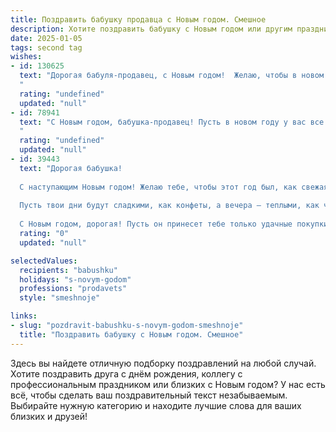 ```yaml
---
title: Поздравить бабушку продавца с Новым годом. Смешное
description: Хотите поздравить бабушку с Новым годом или другим праздником? Наш ИИ создаст незабываемое поздравление, а вы обязательно выделитесь среди других.  
date: 2025-01-05
tags: second tag
wishes:
- id: 130625
  text: "Дорогая бабуля-продавец, с Новым годом!  Желаю, чтобы в новом году твои продажи взлетели выше елки, а клиенты были настолько довольны, что дарили тебе не только деньги, но и горы мандаринов и шоколадных Дедов Морозов! Пусть весь год будет таким же сладким и прибыльным, как твой фирменный торт \"Наполеон\" (если, конечно, ты его печешь)! 😉
  "
  rating: "undefined"
  updated: "null"
- id: 78941
  text: "С Новым годом, бабушка-продавец! Пусть в новом году у вас все будет в шоколаде, а покупатели - исключительно милые и щедрые! 😉
  "
  rating: "undefined"
  updated: "null"
- id: 39443
  text: "Дорогая бабушка!
  
  С наступающим Новым годом! Желаю тебе, чтобы этот год был, как свежая корзина с продуктами – полной радости, здоровья и счастья! Пусть в твоей жизни будет столько же ярких моментов, сколько товаров на полках в магазине, а настроение всегда зашкаливает, как цена на спекулятивные товары в \"черную пятницу\"!
  
  Пусть твои дни будут сладкими, как конфеты, а вечера – теплыми, как чай, который ты всегда готовишь с любовью. И помни, бабушка, что ты – наш VIP-клиент в сердце, а мы всегда готовы к распродаже твоих улыбок!
  
  С Новым годом, дорогая! Пусть он принесет тебе только удачные покупки и незабываемые скидки на счастье!"
  rating: "0"
  updated: "null"

selectedValues:
  recipients: "babushku"
  holidays: "s-novym-godom"
  professions: "prodavets"
  style: "smeshnoje"

links:
- slug: "pozdravit-babushku-s-novym-godom-smeshnoje"
  title: "Поздравить бабушку с Новым годом. Смешное"
---
```


Здесь вы найдете отличную подборку поздравлений на любой случай. 
Хотите поздравить друга с днём рождения, коллегу с профессиональным праздником или близких с Новым годом? У нас есть всё, чтобы сделать ваш поздравительный текст незабываемым. Выбирайте нужную категорию и находите лучшие слова для ваших близких и друзей!
